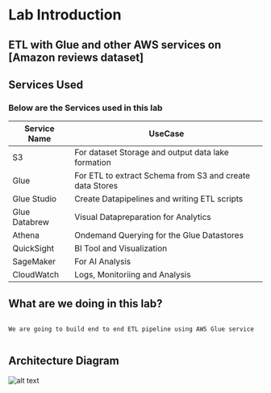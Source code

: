 # Lab Introduction

## ETL with Glue and other AWS services on [Amazon reviews dataset]
## Services Used

### Below are the Services used in this lab

| Service Name | UseCase |
| ------ | ------ |
| S3 | For dataset Storage and output data lake formation|
| Glue | For ETL to extract Schema from S3 and create data Stores|
| Glue Studio | Create Datapipelines and writing ETL scripts|
| Glue Databrew | Visual Datapreparation for Analytics |
| Athena | Ondemand Querying for the Glue Datastores |
| QuickSight | BI Tool and Visualization |
| SageMaker | For AI Analysis |
| CloudWatch | Logs, Monitoriing and Analysis |



## What are we doing in this lab?

```

We are going to build end to end ETL pipeline using AWS Glue service 


```

## Architecture Diagram

![alt text](https://github.com/Ramthulasi/freelancer-amazon-reviews-dataset-etl-lab/blob/main/screenshots/architecture/etlnew.drawio.png?raw=true)